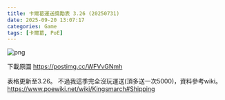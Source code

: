 ```yaml
---
title: 卡爾葛運送獎勵表 3.26 (20250731)
date: 2025-09-20 13:07:17
categories: Game
tags: [卡爾葛, PoE]
---
```

![png](https://i.postimg.cc/TwL3Xhpq/Shipping-Data20250731.png)

下載原圖 https://postimg.cc/WFVvGNmh

表格更新至3.26。
不過我這季完全沒玩運送(頂多送一次5000)，資料參考wiki。
https://www.poewiki.net/wiki/Kingsmarch#Shipping
